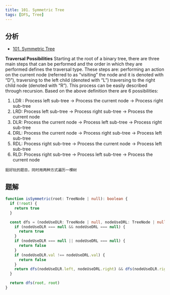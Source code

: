 ```yaml
---
title: 101. Symmetric Tree
tags: [DFS, Tree]
---
```


## 分析
- [101. Symmetric Tree](https://leetcode-cn.com/problems/symmetric-tree/)

**Traversal Possibilities**
Starting at the root of a binary tree, there are three main steps that can be performed and the order in which they are performed defines the traversal type. 
These steps are: 
performing an action on the current node (referred to as “visiting” the node and it is denoted with “D”), 
traversing to the left child (denoted with “L”) 
traversing to the right child node (denoted with “R”).
This process can be easily described through recursion. Based on the above definition there are 6 possibilities:

1.  LDR : Process left sub-tree -> Process the current node -> Process right sub-tree
2.  LRD: Process left sub-tree -> Process right sub-tree -> Process the current node
3.  DLR: Process the current node -> Process left sub-tree -> Process right sub-tree
4.  DRL: Process the current node -> Process right sub-tree -> Process left sub-tree
5.  RDL: Process right sub-tree -> Process the current node -> Process left sub-tree
6.  RLD: Process right sub-tree -> Process left sub-tree -> Process the current node

```
挺好玩的题目，同时用两种方式遍历一棵树
```

## 题解

```ts
function isSymmetric(root: TreeNode | null): boolean {
  if (!root) {
    return true
  }

  const dfs = (nodeUseDLR: TreeNode | null, nodeUseDRL: TreeNode | null) => {
    if (nodeUseDLR === null && nodeUseDRL === null) {
      return true
    }
    if (nodeUseDLR === null || nodeUseDRL === null) {
      return false
    }
    if (nodeUseDLR.val !== nodeUseDRL.val) {
      return false
    }
    return dfs(nodeUseDLR.left, nodeUseDRL.right) && dfs(nodeUseDLR.right, nodeUseDRL.left)
  }

  return dfs(root, root)
}
```